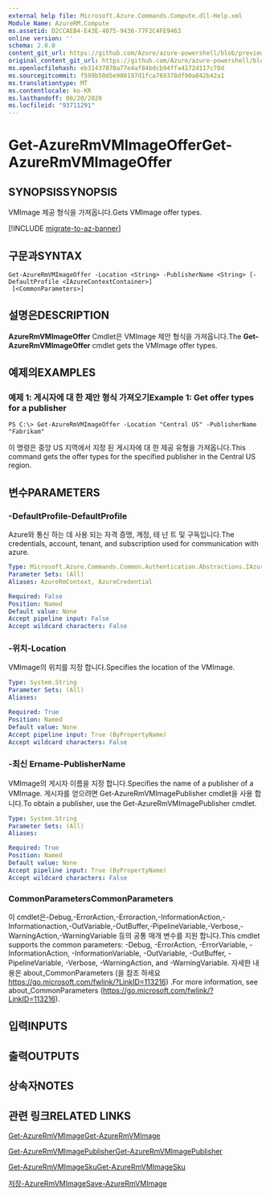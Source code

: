 ```yaml
---
external help file: Microsoft.Azure.Commands.Compute.dll-Help.xml
Module Name: AzureRM.Compute
ms.assetid: D2CCAEB4-E43E-4075-9436-77F2C4FE9463
online version: ''
schema: 2.0.0
content_git_url: https://github.com/Azure/azure-powershell/blob/preview/src/ResourceManager/Compute/Stack/Commands.Compute/help/Get-AzureRmVMImageOffer.md
original_content_git_url: https://github.com/Azure/azure-powershell/blob/preview/src/ResourceManager/Compute/Stack/Commands.Compute/help/Get-AzureRmVMImageOffer.md
ms.openlocfilehash: eb31437870a77e4af84bdcb94ffa4172d117c78d
ms.sourcegitcommit: f599b50d5e980197d1fca769378df90a842b42a1
ms.translationtype: MT
ms.contentlocale: ko-KR
ms.lasthandoff: 08/20/2020
ms.locfileid: "93711291"
---
```

# <span data-ttu-id="63e1d-101">Get-AzureRmVMImageOffer</span><span class="sxs-lookup"><span data-stu-id="63e1d-101">Get-AzureRmVMImageOffer</span></span>

## <span data-ttu-id="63e1d-102">SYNOPSIS</span><span class="sxs-lookup"><span data-stu-id="63e1d-102">SYNOPSIS</span></span>
<span data-ttu-id="63e1d-103">VMImage 제공 형식을 가져옵니다.</span><span class="sxs-lookup"><span data-stu-id="63e1d-103">Gets VMImage offer types.</span></span>

[!INCLUDE [migrate-to-az-banner](../../includes/migrate-to-az-banner.md)]

## <span data-ttu-id="63e1d-104">구문과</span><span class="sxs-lookup"><span data-stu-id="63e1d-104">SYNTAX</span></span>

```
Get-AzureRmVMImageOffer -Location <String> -PublisherName <String> [-DefaultProfile <IAzureContextContainer>]
 [<CommonParameters>]
```

## <span data-ttu-id="63e1d-105">설명은</span><span class="sxs-lookup"><span data-stu-id="63e1d-105">DESCRIPTION</span></span>
<span data-ttu-id="63e1d-106">**AzureRmVMImageOffer** Cmdlet은 VMImage 제안 형식을 가져옵니다.</span><span class="sxs-lookup"><span data-stu-id="63e1d-106">The **Get-AzureRmVMImageOffer** cmdlet gets the VMImage offer types.</span></span>

## <span data-ttu-id="63e1d-107">예제의</span><span class="sxs-lookup"><span data-stu-id="63e1d-107">EXAMPLES</span></span>

### <span data-ttu-id="63e1d-108">예제 1: 게시자에 대 한 제안 형식 가져오기</span><span class="sxs-lookup"><span data-stu-id="63e1d-108">Example 1: Get offer types for a publisher</span></span>
```
PS C:\> Get-AzureRmVMImageOffer -Location "Central US" -PublisherName "Fabrikam"
```

<span data-ttu-id="63e1d-109">이 명령은 중앙 US 지역에서 지정 된 게시자에 대 한 제공 유형을 가져옵니다.</span><span class="sxs-lookup"><span data-stu-id="63e1d-109">This command gets the offer types for the specified publisher in the Central US region.</span></span>

## <span data-ttu-id="63e1d-110">변수</span><span class="sxs-lookup"><span data-stu-id="63e1d-110">PARAMETERS</span></span>

### <span data-ttu-id="63e1d-111">-DefaultProfile</span><span class="sxs-lookup"><span data-stu-id="63e1d-111">-DefaultProfile</span></span>
<span data-ttu-id="63e1d-112">Azure와 통신 하는 데 사용 되는 자격 증명, 계정, 테 넌 트 및 구독입니다.</span><span class="sxs-lookup"><span data-stu-id="63e1d-112">The credentials, account, tenant, and subscription used for communication with azure.</span></span>

```yaml
Type: Microsoft.Azure.Commands.Common.Authentication.Abstractions.IAzureContextContainer
Parameter Sets: (All)
Aliases: AzureRmContext, AzureCredential

Required: False
Position: Named
Default value: None
Accept pipeline input: False
Accept wildcard characters: False
```

### <span data-ttu-id="63e1d-113">-위치</span><span class="sxs-lookup"><span data-stu-id="63e1d-113">-Location</span></span>
<span data-ttu-id="63e1d-114">VMImage의 위치를 지정 합니다.</span><span class="sxs-lookup"><span data-stu-id="63e1d-114">Specifies the location of the VMImage.</span></span>

```yaml
Type: System.String
Parameter Sets: (All)
Aliases: 

Required: True
Position: Named
Default value: None
Accept pipeline input: True (ByPropertyName)
Accept wildcard characters: False
```

### <span data-ttu-id="63e1d-115">-최신 Ername</span><span class="sxs-lookup"><span data-stu-id="63e1d-115">-PublisherName</span></span>
<span data-ttu-id="63e1d-116">VMImage의 게시자 이름을 지정 합니다.</span><span class="sxs-lookup"><span data-stu-id="63e1d-116">Specifies the name of a publisher of a VMImage.</span></span>
<span data-ttu-id="63e1d-117">게시자를 얻으려면 Get-AzureRmVMImagePublisher cmdlet을 사용 합니다.</span><span class="sxs-lookup"><span data-stu-id="63e1d-117">To obtain a publisher, use the Get-AzureRmVMImagePublisher cmdlet.</span></span>

```yaml
Type: System.String
Parameter Sets: (All)
Aliases: 

Required: True
Position: Named
Default value: None
Accept pipeline input: True (ByPropertyName)
Accept wildcard characters: False
```

### <span data-ttu-id="63e1d-118">CommonParameters</span><span class="sxs-lookup"><span data-stu-id="63e1d-118">CommonParameters</span></span>
<span data-ttu-id="63e1d-119">이 cmdlet은-Debug,-ErrorAction,-Erroraction,-InformationAction,-Informationaction,-OutVariable,-OutBuffer,-PipelineVariable,-Verbose,-WarningAction,-WarningVariable 등의 공통 매개 변수를 지원 합니다.</span><span class="sxs-lookup"><span data-stu-id="63e1d-119">This cmdlet supports the common parameters: -Debug, -ErrorAction, -ErrorVariable, -InformationAction, -InformationVariable, -OutVariable, -OutBuffer, -PipelineVariable, -Verbose, -WarningAction, and -WarningVariable.</span></span> <span data-ttu-id="63e1d-120">자세한 내용은 about_CommonParameters (을 참조 하세요 https://go.microsoft.com/fwlink/?LinkID=113216) .</span><span class="sxs-lookup"><span data-stu-id="63e1d-120">For more information, see about_CommonParameters (https://go.microsoft.com/fwlink/?LinkID=113216).</span></span>

## <span data-ttu-id="63e1d-121">입력</span><span class="sxs-lookup"><span data-stu-id="63e1d-121">INPUTS</span></span>

## <span data-ttu-id="63e1d-122">출력</span><span class="sxs-lookup"><span data-stu-id="63e1d-122">OUTPUTS</span></span>

## <span data-ttu-id="63e1d-123">상속자</span><span class="sxs-lookup"><span data-stu-id="63e1d-123">NOTES</span></span>

## <span data-ttu-id="63e1d-124">관련 링크</span><span class="sxs-lookup"><span data-stu-id="63e1d-124">RELATED LINKS</span></span>

[<span data-ttu-id="63e1d-125">Get-AzureRmVMImage</span><span class="sxs-lookup"><span data-stu-id="63e1d-125">Get-AzureRmVMImage</span></span>](./Get-AzureRmVMImage.md)

[<span data-ttu-id="63e1d-126">Get-AzureRmVMImagePublisher</span><span class="sxs-lookup"><span data-stu-id="63e1d-126">Get-AzureRmVMImagePublisher</span></span>](./Get-AzureRmVMImagePublisher.md)

[<span data-ttu-id="63e1d-127">Get-AzureRmVMImageSku</span><span class="sxs-lookup"><span data-stu-id="63e1d-127">Get-AzureRmVMImageSku</span></span>](./Get-AzureRmVMImageSku.md)

[<span data-ttu-id="63e1d-128">저장-AzureRmVMImage</span><span class="sxs-lookup"><span data-stu-id="63e1d-128">Save-AzureRmVMImage</span></span>](./Save-AzureRmVMImage.md)



